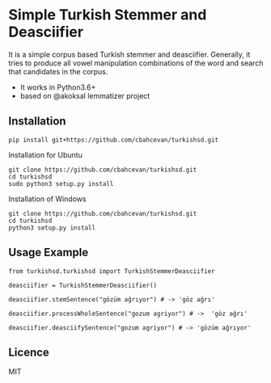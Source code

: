 # Simple Turkish Stemmer and Deasciifier 

It is a simple corpus based Turkish stemmer and deasciifier. Generally, it tries to produce all vowel manipulation combinations of the word and search that candidates in the corpus.

- It works in Python3.6+
-  based on @akoksal lemmatizer project


## Installation

```
pip install git+https://github.com/cbahcevan/turkishsd.git
```

Installation for Ubuntu

```
git clone https://github.com/cbahcevan/turkishsd.git
cd turkishsd
sudo python3 setup.py install
```

Installation of Windows
```
git clone https://github.com/cbahcevan/turkishsd.git
cd turkishsd
python3 setup.py install
```

## Usage Example

```
from turkishsd.turkishsd import TurkishStemmerDeasciifier

deasciifier = TurkishStemmerDeasciifier()

deasciifier.stemSentence("gözüm ağrıyor") # -> 'göz ağrı'

deasciifier.processWholeSentence("gozum agriyor") # ->  'göz ağrı'

deasciifier.deasciifySentence("gozum agriyor") # -> 'gözüm ağrıyor'

```

## Licence 

MIT
